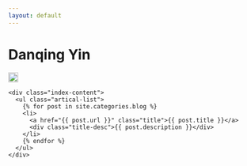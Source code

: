```yaml
---
layout: default
---
```


<body>
  <div class="index-wrapper">
    <div class="aside">
      <div class="info-card">
        <h1>Danqing Yin</h1>
        <a href="http://linkedin.com/in/danqing-yin-412a76b7" target="_blank"><img src="http://www.freeiconspng.com/uploads/linkedin-icon-31.png" alt="" width="20"/></a>
      </div>
      <div id="particles-js"></div>
    </div>

    <div class="index-content">
      <ul class="artical-list">
        {% for post in site.categories.blog %}
        <li>
          <a href="{{ post.url }}" class="title">{{ post.title }}</a>
          <div class="title-desc">{{ post.description }}</div>
        </li>
        {% endfor %}
      </ul>
    </div>
  </div>
</body>

